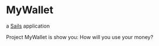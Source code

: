 # MyWallet

a [Sails](http://sailsjs.org) application

Project MyWallet is show you: How will you use your money?

